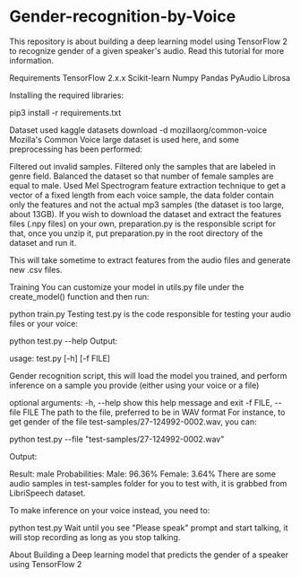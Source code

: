 # Gender-recognition-by-Voice
This repository is about building a deep learning model using TensorFlow 2 to recognize gender of a given speaker's audio. Read this tutorial for more information.

Requirements
TensorFlow 2.x.x
Scikit-learn
Numpy
Pandas
PyAudio
Librosa


Installing the required libraries:

pip3 install -r requirements.txt

Dataset used kaggle datasets download -d mozillaorg/common-voice
Mozilla's Common Voice large dataset is used here, and some preprocessing has been performed:

Filtered out invalid samples.
Filtered only the samples that are labeled in genre field.
Balanced the dataset so that number of female samples are equal to male.
Used Mel Spectrogram feature extraction technique to get a vector of a fixed length from each voice sample, the data folder contain only the features and not the actual mp3 samples (the dataset is too large, about 13GB).
If you wish to download the dataset and extract the features files (.npy files) on your own, preparation.py is the responsible script for that, once you unzip it, put preparation.py in the root directory of the dataset and run it.

This will take sometime to extract features from the audio files and generate new .csv files.

Training
You can customize your model in utils.py file under the create_model() function and then run:

python train.py
Testing
test.py is the code responsible for testing your audio files or your voice:

python test.py --help
Output:

usage: test.py [-h] [-f FILE]

Gender recognition script, this will load the model you trained, and perform
inference on a sample you provide (either using your voice or a file)

optional arguments:
-h, --help            show this help message and exit
-f FILE, --file FILE  The path to the file, preferred to be in WAV format
For instance, to get gender of the file test-samples/27-124992-0002.wav, you can:

python test.py --file "test-samples/27-124992-0002.wav"


Output:

Result: male
Probabilities:     Male: 96.36%    Female: 3.64%
There are some audio samples in test-samples folder for you to test with, it is grabbed from LibriSpeech dataset.

To make inference on your voice instead, you need to:

python test.py
Wait until you see "Please speak" prompt and start talking, it will stop recording as long as you stop talking.

About
Building a Deep learning model that predicts the gender of a speaker using TensorFlow 2



